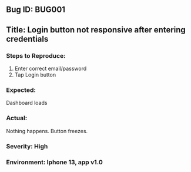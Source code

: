 ## Bug ID: BUG001
## Title: Login button not responsive after entering credentials

### Steps to Reproduce:
1. Enter correct email/password
2. Tap Login button

### Expected:
Dashboard loads

### Actual:
Nothing happens. Button freezes.

### Severity: High
### Environment: Iphone 13, app v1.0
